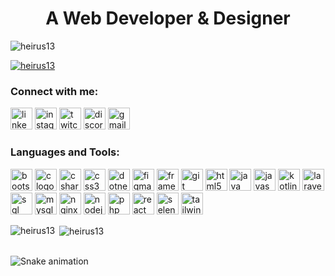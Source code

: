 <h1 align="center">A Web Developer & Designer</h1>

<p align="left"> <img src="https://komarev.com/ghpvc/?username=heirus13&label=Profile%20views&color=0e75b6&style=flat" alt="heirus13" /> </p>

<p align="left"> <a href="https://github.com/ryo-ma/github-profile-trophy"><img src="https://github-profile-trophy.vercel.app/?username=heirus13" alt="heirus13" /></a> </p>

<h3 align="left">Connect with me:</h3>
<div align="left">
  <img src="https://img.shields.io/static/v1?message=LinkedIn&logo=linkedin&label=&color=0077B5&logoColor=white&labelColor=&style=for-the-badge" height="35" alt="linkedin logo" />
  <img src="https://img.shields.io/static/v1?message=Instagram&logo=instagram&label=&color=E4405F&logoColor=white&labelColor=&style=for-the-badge" height="35" alt="instagram logo" />
  <img src="https://img.shields.io/static/v1?message=Twitch&logo=twitch&label=&color=9146FF&logoColor=white&labelColor=&style=for-the-badge" height="35" alt="twitch logo" />
  <img src="https://img.shields.io/static/v1?message=Discord&logo=discord&label=&color=7289DA&logoColor=white&labelColor=&style=for-the-badge" height="35" alt="discord logo" />
  <img src="https://img.shields.io/static/v1?message=Gmail&logo=gmail&label=&color=D14836&logoColor=white&labelColor=&style=for-the-badge" height="35" alt="gmail logo" />
</div>

<h3 align="left">Languages and Tools:</h3>
<div align="left">
  <img src="https://img.shields.io/static/v1?message=Bootstrap&logo=bootstrap&label=&color=7952B3&logoColor=white&labelColor=&style=for-the-badge" height="35" alt="bootstrap logo" />
  <img src="https://img.shields.io/static/v1?message=C&logo=c&label=&color=A8B9CC&logoColor=white&labelColor=&style=for-the-badge" height="35" alt="c logo" />
  <img src="https://img.shields.io/static/v1?message=C%23&logo=csharp&label=&color=239120&logoColor=white&labelColor=&style=for-the-badge" height="35" alt="csharp logo" />
  <img src="https://img.shields.io/static/v1?message=CSS3&logo=css3&label=&color=1572B6&logoColor=white&labelColor=&style=for-the-badge" height="35" alt="css3 logo" />
  <img src="https://img.shields.io/static/v1?message=.NET&logo=dotnet&label=&color=512BD4&logoColor=white&labelColor=&style=for-the-badge" height="35" alt="dotnet logo" />
  <img src="https://img.shields.io/static/v1?message=Figma&logo=figma&label=&color=F24E1E&logoColor=white&labelColor=&style=for-the-badge" height="35" alt="figma logo" />
  <img src="https://img.shields.io/static/v1?message=Framer&logo=framer&label=&color=0055FF&logoColor=white&labelColor=&style=for-the-badge" height="35" alt="framer logo" />
  <img src="https://img.shields.io/static/v1?message=Git&logo=git&label=&color=F05032&logoColor=white&labelColor=&style=for-the-badge" height="35" alt="git logo" />
  <img src="https://img.shields.io/static/v1?message=HTML5&logo=html5&label=&color=E34F26&logoColor=white&labelColor=&style=for-the-badge" height="35" alt="html5 logo" />
  <img src="https://img.shields.io/static/v1?message=Java&logo=java&label=&color=007396&logoColor=white&labelColor=&style=for-the-badge" height="35" alt="java logo" />
  <img src="https://img.shields.io/static/v1?message=JavaScript&logo=javascript&label=&color=F7DF1E&logoColor=black&labelColor=&style=for-the-badge" height="35" alt="javascript logo" />
  <img src="https://img.shields.io/static/v1?message=Kotlin&logo=kotlin&label=&color=0095D5&logoColor=white&labelColor=&style=for-the-badge" height="35" alt="kotlin logo" />
  <img src="https://img.shields.io/static/v1?message=Laravel&logo=laravel&label=&color=FF2D20&logoColor=white&labelColor=&style=for-the-badge" height="35" alt="laravel logo" />
  <img src="https://img.shields.io/static/v1?message=SQL%20Server&logo=microsoftsqlserver&label=&color=CC2927&logoColor=white&labelColor=&style=for-the-badge" height="35" alt="sql server logo" />
  <img src="https://img.shields.io/static/v1?message=MySQL&logo=mysql&label=&color=4479A1&logoColor=white&labelColor=&style=for-the-badge" height="35" alt="mysql logo" />
  <img src="https://img.shields.io/static/v1?message=Nginx&logo=nginx&label=&color=009639&logoColor=white&labelColor=&style=for-the-badge" height="35" alt="nginx logo" />
  <img src="https://img.shields.io/static/v1?message=Node.js&logo=node.js&label=&color=339933&logoColor=white&labelColor=&style=for-the-badge" height="35" alt="nodejs logo" />
  <img src="https://img.shields.io/static/v1?message=PHP&logo=php&label=&color=777BB4&logoColor=white&labelColor=&style=for-the-badge" height="35" alt="php logo" />
  <img src="https://img.shields.io/static/v1?message=React&logo=react&label=&color=61DAFB&logoColor=black&labelColor=&style=for-the-badge" height="35" alt="react logo" />
  <img src="https://img.shields.io/static/v1?message=Selenium&logo=selenium&label=&color=43B02A&logoColor=white&labelColor=&style=for-the-badge" height="35" alt="selenium logo" />
  <img src="https://img.shields.io/static/v1?message=Tailwind%20CSS&logo=tailwindcss&label=&color=06B6D4&logoColor=white&labelColor=&style=for-the-badge" height="35" alt="tailwind logo" />
</div>


<p><img align="left" src="https://github-readme-stats.vercel.app/api/top-langs?username=heirus13&show_icons=true&locale=en&layout=compact" alt="heirus13" /></p>

<p>&nbsp;<img align="center" src="https://github-readme-stats.vercel.app/api?username=heirus13&show_icons=true&locale=en" alt="heirus13" /></p>

<br clear="both">

<img src="https://raw.githubusercontent.com/maurodesouza/maurodesouza/output/snake.svg" alt="Snake animation" />
